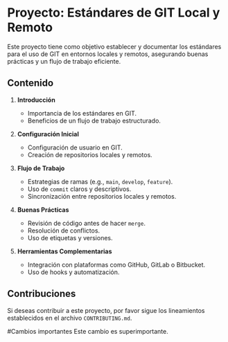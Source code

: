 # Proyecto: Estándares de GIT Local y Remoto

Este proyecto tiene como objetivo establecer y documentar los estándares para el uso de GIT en entornos locales y remotos, asegurando buenas prácticas y un flujo de trabajo eficiente.

## Contenido

1. **Introducción**
    - Importancia de los estándares en GIT.
    - Beneficios de un flujo de trabajo estructurado.

2. **Configuración Inicial**
    - Configuración de usuario en GIT.
    - Creación de repositorios locales y remotos.

3. **Flujo de Trabajo**
    - Estrategias de ramas (e.g., `main`, `develop`, `feature`).
    - Uso de `commit` claros y descriptivos.
    - Sincronización entre repositorios locales y remotos.

4. **Buenas Prácticas**
    - Revisión de código antes de hacer `merge`.
    - Resolución de conflictos.
    - Uso de etiquetas y versiones.

5. **Herramientas Complementarias**
    - Integración con plataformas como GitHub, GitLab o Bitbucket.
    - Uso de hooks y automatización.

## Contribuciones

Si deseas contribuir a este proyecto, por favor sigue los lineamientos establecidos en el archivo `CONTRIBUTING.md`.

#Cambios importantes
Este cambio es superimportante.
